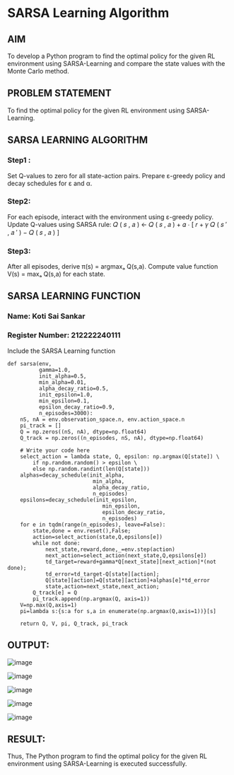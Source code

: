 # SARSA Learning Algorithm


## AIM
To develop a Python program to find the optimal policy for the given RL environment using SARSA-Learning and compare the state values with the Monte Carlo method.

## PROBLEM STATEMENT
To find the optimal policy for the given RL environment using SARSA-Learning.


## SARSA LEARNING ALGORITHM
### Step1 :
Set Q-values to zero for all state-action pairs. Prepare ε-greedy policy and decay schedules for ε and α.

### Step2:
For each episode, interact with the environment using ε-greedy policy. Update Q-values using SARSA rule: 𝑄 ( 𝑠 , 𝑎 ) ← 𝑄 ( 𝑠 , 𝑎 ) + 𝛼 ⋅ [ 𝑟 + 𝛾 𝑄 ( 𝑠 ′ , 𝑎 ′ ) − 𝑄 ( 𝑠 , 𝑎 ) ]

### Step3:
After all episodes, derive π(s) = argmaxₐ Q(s,a). Compute value function V(s) = maxₐ Q(s,a) for each state.

## SARSA LEARNING FUNCTION
### Name: Koti Sai Sankar
### Register Number: 212222240111

Include the SARSA Learning function
```
def sarsa(env,
          gamma=1.0,
          init_alpha=0.5,
          min_alpha=0.01,
          alpha_decay_ratio=0.5,
          init_epsilon=1.0,
          min_epsilon=0.1,
          epsilon_decay_ratio=0.9,
          n_episodes=3000):
    nS, nA = env.observation_space.n, env.action_space.n
    pi_track = []
    Q = np.zeros((nS, nA), dtype=np.float64)
    Q_track = np.zeros((n_episodes, nS, nA), dtype=np.float64)

    # Write your code here
    select_action = lambda state, Q, epsilon: np.argmax(Q[state]) \
        if np.random.random() > epsilon \
        else np.random.randint(len(Q[state]))
    alphas=decay_schedule(init_alpha, 
                           min_alpha, 
                           alpha_decay_ratio, 
                           n_episodes)
    epsilons=decay_schedule(init_epsilon, 
                              min_epsilon, 
                              epsilon_decay_ratio, 
                              n_episodes)
    for e in tqdm(range(n_episodes), leave=False):
        state,done = env.reset(),False;
        action=select_action(state,Q,epsilons[e])
        while not done:
            next_state,reward,done,_=env.step(action)
            next_action=select_action(next_state,Q,epsilons[e])
            td_target=reward+gamma*Q[next_state][next_action]*(not done);
            td_error=td_target-Q[state][action];
            Q[state][action]=Q[state][action]+alphas[e]*td_error
            state,action=next_state,next_action;
        Q_track[e] = Q
        pi_track.append(np.argmax(Q, axis=1))
    V=np.max(Q,axis=1)
    pi=lambda s:{s:a for s,a in enumerate(np.argmax(Q,axis=1))}[s]
    
    return Q, V, pi, Q_track, pi_track
```

## OUTPUT:


![image](https://github.com/user-attachments/assets/616f9e88-6a14-4614-bb60-e5ad12f10300)


![image](https://github.com/user-attachments/assets/0ff17f97-147a-4bca-af01-6fbe5edae7c6)


![image](https://github.com/user-attachments/assets/ed278091-5efa-411a-b23c-2e30b24ef675)


![image](https://github.com/user-attachments/assets/9b69f558-46f5-455b-b328-d97df68a06e3)


![image](https://github.com/user-attachments/assets/7a7b1f00-9647-4d33-9c31-5b62b72f7625)



## RESULT:

Thus, The Python program to find the optimal policy for the given RL environment using SARSA-Learning is executed successfully.
